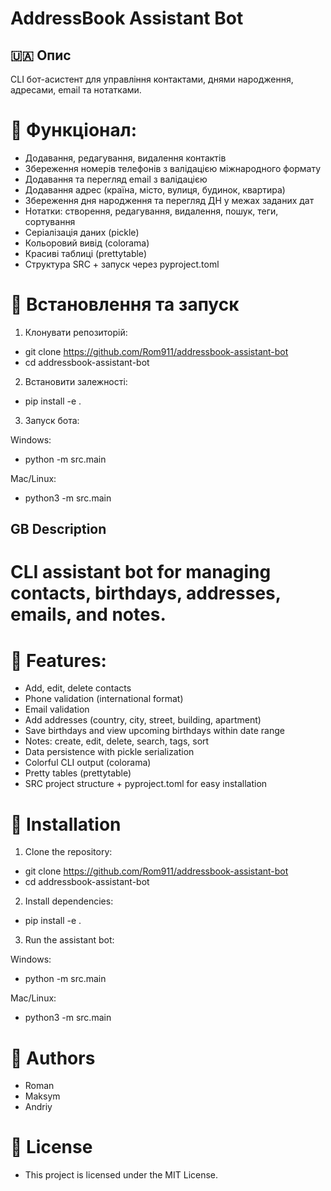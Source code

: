 # AddressBook Assistant Bot

## 🇺🇦 Опис

CLI бот-асистент для управління контактами, днями народження, адресами, email та нотатками.

# 🔧 Функціонал:

- Додавання, редагування, видалення контактів
- Збереження номерів телефонів з валідацією міжнародного формату
- Додавання та перегляд email з валідацією
- Додавання адрес (країна, місто, вулиця, будинок, квартира)
- Збереження дня народження та перегляд ДН у межах заданих дат
- Нотатки: створення, редагування, видалення, пошук, теги, сортування
- Серіалізація даних (pickle)
- Кольоровий вивід (colorama)
- Красиві таблиці (prettytable)
- Структура SRC + запуск через pyproject.toml

# 🚀 **Встановлення та запуск**

1. Клонувати репозиторій:

- git clone https://github.com/Rom911/addressbook-assistant-bot
- cd addressbook-assistant-bot

2. Встановити залежності:

- pip install -e .

3. Запуск бота:

Windows:

- python -m src.main

Mac/Linux:

- python3 -m src.main

## GB Description

# CLI assistant bot for managing contacts, birthdays, addresses, emails, and notes.

# 🔧 Features:
- Add, edit, delete contacts
- Phone validation (international format)
- Email validation
- Add addresses (country, city, street, building, apartment)
- Save birthdays and view upcoming birthdays within date range
- Notes: create, edit, delete, search, tags, sort
- Data persistence with pickle serialization
- Colorful CLI output (colorama)
- Pretty tables (prettytable)
- SRC project structure + pyproject.toml for easy installation

# 🚀 Installation

1. Clone the repository:

- git clone https://github.com/Rom911/addressbook-assistant-bot
- cd addressbook-assistant-bot

2. Install dependencies:

- pip install -e .

3. Run the assistant bot:

Windows:

- python -m src.main

Mac/Linux:

- python3 -m src.main

# 👥 Authors

- Roman
- Maksym
- Andriy

# 📄 License

- This project is licensed under the MIT License.

